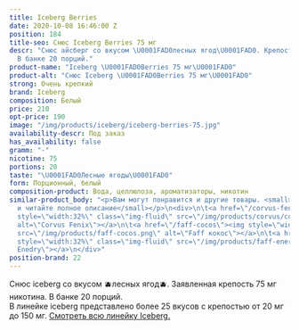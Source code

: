 ```yaml
---
title: Iceberg Berries
date: 2020-10-08 16:46:00 Z
position: 184
title-seo: Снюс Iceberg Berries 75 мг
descr: "Снюс айсберг со вкусом \U0001FAD0лесных ягод\U0001FAD0. Крепость 75 мг никотина.
  В банке 20 порций."
product-name: "Iceberg \U0001FAD0Berries 75 мг\U0001FAD0"
product-alt: "Снюс Iceberg \U0001FAD0Berries 75 мг\U0001FAD0"
strong: Очень крепкий
brand: Iceberg
composition: Белый
price: 210
opt-price: 190
image: "/img/products/iceberg/iceberg-berries-75.jpg"
availability-descr: Под заказ
has_availability: false
gramm: "-"
nicotine: 75
portions: 20
taste: "\U0001FAD0Лесные ягоды\U0001FAD0"
form: Порционный, белый
composition-product: Вода, целлюлоза, ароматизаторы, никотин
similar-product_body: "<p>Вам могут понравится и другие товары. <small>Жмите на картинки
  и читайте полное описание</small></p>\n<div>\n\t<a href=\"/corvus-fenix-barberry\"><img
  style=\"width:32%\" class=\"img-fluid\" src=\"/img/products/corvus/corvus-fenix.png\"
  alt=\"Corvus Fenix\"></a>\n\t<a href=\"/faff-cocos\"><img style=\"width:32%\" class=\"img-fluid\"
  src=\"/img/products/faff-cocos.png\" alt=\"Faff кокос\"></a>\n\t<a href=\"/faff-snus-energy\"><img
  style=\"width:32%\" class=\"img-fluid\" src=\"/img/products/faff-energy.png\" alt=\"Faff
  Enedry\"></a>\n</div>"
position-brand: 22
---
```


Снюс iceberg со вкусом 🫐лесных ягод🫐. Заявленная крепость 75 мг никотина. В банке 20 порций.<br> 
В линейке iceberg представлено более 25 вкусов с крепостью от 20 мг до 150 мг. <a href="/iceberg">Смотреть всю линейку Iceberg.</a>